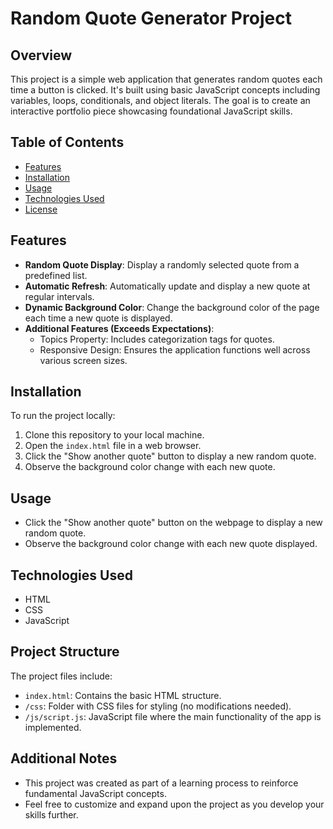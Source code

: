 # Random Quote Generator Project

## Overview

This project is a simple web application that generates random quotes each time a button is clicked. It's built using basic JavaScript concepts including variables, loops, conditionals, and object literals. The goal is to create an interactive portfolio piece showcasing foundational JavaScript skills.

## Table of Contents

- [Features](#features)
- [Installation](#installation)
- [Usage](#usage)
- [Technologies Used](#technologies-used)
- [License](#license)

## Features

- **Random Quote Display**: Display a randomly selected quote from a predefined list.
- **Automatic Refresh**: Automatically update and display a new quote at regular intervals.
- **Dynamic Background Color**: Change the background color of the page each time a new quote is displayed.
- **Additional Features (Exceeds Expectations)**:
  - Topics Property: Includes categorization tags for quotes.
  - Responsive Design: Ensures the application functions well across various screen sizes.

## Installation

To run the project locally:

1. Clone this repository to your local machine.
2. Open the `index.html` file in a web browser.
3. Click the "Show another quote" button to display a new random quote.
4. Observe the background color change with each new quote.

## Usage

- Click the "Show another quote" button on the webpage to display a new random quote.
- Observe the background color change with each new quote displayed.

## Technologies Used

- HTML
- CSS
- JavaScript

## Project Structure

The project files include:

- `index.html`: Contains the basic HTML structure.
- `/css`: Folder with CSS files for styling (no modifications needed).
- `/js/script.js`: JavaScript file where the main functionality of the app is implemented.

## Additional Notes

- This project was created as part of a learning process to reinforce fundamental JavaScript concepts.
- Feel free to customize and expand upon the project as you develop your skills further.
